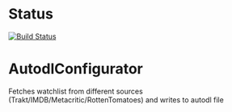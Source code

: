 # Status 
[![Build Status](https://travis-ci.org/shyamsundar2007/AutodlConfigurator.svg?branch=develop)](https://travis-ci.org/shyamsundar2007/AutodlConfigurator)

# AutodlConfigurator
Fetches watchlist from different sources (Trakt/IMDB/Metacritic/RottenTomatoes) and writes to autodl file
